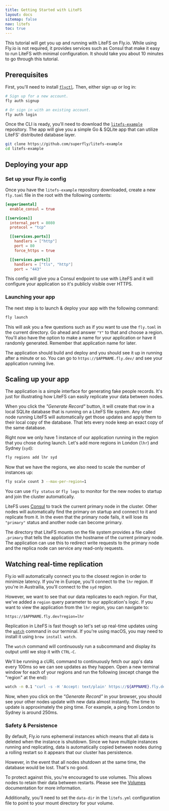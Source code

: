 ```yaml
---
title: Getting Started with LiteFS
layout: docs
sitemap: false
nav: litefs
toc: true
---
```


This tutorial will get you up and running with LiteFS on Fly.io. While using
Fly.io is not required, it provides services such as Consul that make it easy
to run LiteFS with minimal configuration. It should take you about 10 minutes
to go through this tutorial.


## Prerequisites

First, you'll need to install [`flyctl`](/docs/hands-on/install-flyctl/).
Then, either sign up or log in:

```sh
# Sign up for a new account.
fly auth signup
```

```sh
# Or sign in with an existing account.
fly auth login
```

Once the CLI is ready, you'll need to download the [`litefs-example`](https://github.com/superfly/litefs-example)
repository. The app will give you a simple Go & SQLite app that can utilize
LiteFS' distributed database layer.

```sh
git clone https://github.com/superfly/litefs-example
cd litefs-example
```

## Deploying your app

### Set up your Fly.io config

Once you have the `litefs-example` repository downloaded, create a new `fly.toml`
file in the root with the following contents:

```toml
[experimental]
  enable_consul = true

[[services]]
  internal_port = 8080
  protocol = "tcp"

  [[services.ports]]
    handlers = ["http"]
    port = 80
    force_https = true

  [[services.ports]]
    handlers = ["tls", "http"]
    port = "443"
```

This config will give you a Consul endpoint to use with LiteFS and it will
configure your application so it's publicly visible over HTTPS.


### Launching your app

The next step is to launch & deploy your app with the following command:

```sh
fly launch
```

This will ask you a few questions such as if you want to use the `fly.toml` in
the current directory. Go ahead and answer `"Y"` to that and choose a region.
You'll also have the option to make a name for your application or have it
randomly generated. Remember that application name for later.

The application should build and deploy and you should see it up in running
after a minute or so. You can go to `https://$APPNAME.fly.dev/` and see your
application running live.


## Scaling up your app

The application is a simple interface for generating fake people records. It's
just for illustrating how LiteFS can easily replicate your data between nodes.

When you click the _"Generate Record"_ button, it will create that row in a
local SQLite database that is running on a LiteFS file system. Any other node
running LiteFS will automatically get those updates and apply them to their
local copy of the database. That lets every node keep an exact copy of the same
database.

Right now we only have 1 instance of our application running in the region that
you chose during launch. Let's add more regions in London (`lhr`) and
Sydney (`syd`):

```sh
fly regions add lhr syd
```

Now that we have the regions, we also need to scale the number of instances up:

```sh
fly scale count 3 --max-per-region=1
```

You can use `fly status` or `fly logs` to monitor for the new nodes to startup
and join the cluster automatically.

LiteFS uses [Consul](https://www.consul.io/) to track the current primary node
in the cluster. Other nodes will automatically find the primary on startup and
connect to it and replicate from it. In the even that the primary node fails,
it will lose its `"primary"` status and another node can become primary.

The directory that LiteFS mounts on the file system provides a file called
`.primary` that tells the application the hostname of the current primary node.
The application can use this to redirect write requests to the primary node
and the replica node can service any read-only requests.


## Watching real-time replication

Fly.io will automatically connect you to the closest region in order to minimize
latency. If you're in Europe, you'll connect to the `lhr` region. If you're in
Austrailia, you'll connect to the `syd` region.

However, we want to see that our data replicates to each region. For that, we've
added a `region` query parameter to our application's logic. If you want to view
the application from the `lhr` region, you can navigate to:

```
https://$APPNAME.fly.dev?region=lhr
```

Replication in LiteFS is fast though so let's set up real-time updates using the
[`watch`](https://linux.die.net/man/1/watch) command in our terminal. If you're
using macOS, you may need to install it using `brew install watch`.

The `watch` command will continuously run a subcommand and display its output
until we stop it with `CTRL-C`.

We'll be running a cURL command to continuously fetch our app's data every 100ms
so we can see updates as they happen. Open a new terminal window for each of
your regions and run the following (except change the "region" at the end):

```sh
watch -n 0.1 "curl -s -H 'Accept: text/plain' https://${APPNAME}.fly.dev?region=lhr"
```

Now, when you click on the _"Generate Record"_ in your browser, you should see
your other nodes update with new data almost instantly. The time to update is
approximately the ping time. For example, a ping from London to Sydney is
around 250ms.


### Safety & Persistence

By default, Fly.io runs ephemeral instances which means that all data is deleted
when the instance is shutdown. Since we have multiple instances running and
replicating, data is automatically copied between nodes during a rolling restart
so it appears that our cluster has persistence.

However, in the event that all nodes shutdown at the same time, the database
would be lost. That's no good.

To protect against this, you're encouraged to use volumes. This allows nodes to
retain their data between restarts. Please see the [Volumes](/docs/reference/volumes/)
documentation for more information.

Additionally, you'll need to set the `data-dir` in the `litefs.yml` configuration
file to point to your mount directory for your volume.


